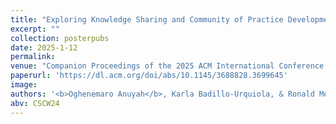 ```yaml
---
title: "Exploring Knowledge Sharing and Community of Practice Development: A Stakeholders Analysis of Social Service Organizations in a Midwestern Underserved Community"
excerpt: ""
collection: posterpubs
date: 2025-1-12
permalink:
venue: "Companion Proceedings of the 2025 ACM International Conference on Supporting Group Work (GROUP '25), South Carolina, USA."
paperurl: 'https://dl.acm.org/doi/abs/10.1145/3688828.3699645'
image:
authors: '<b>Oghenemaro Anuyah</b>, Karla Badillo-Urquiola, & Ronald Metoyer'
abv: CSCW24
---
```


